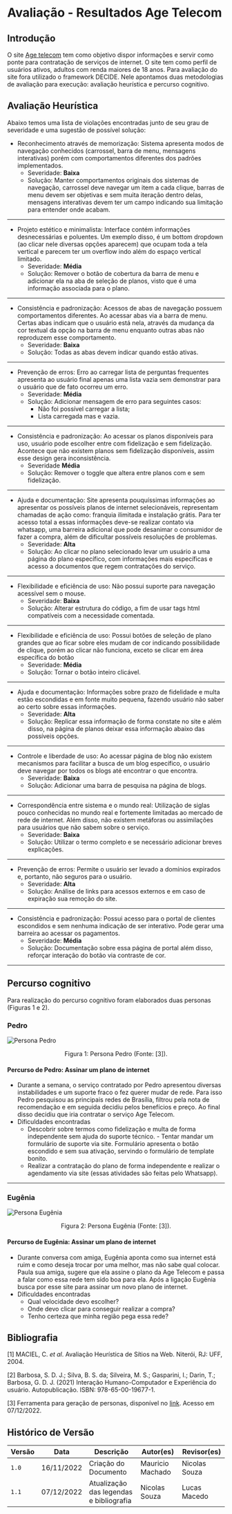 # Avaliação - Resultados Age Telecom

## Introdução

O site [Age telecom](https://www.agetelecom.com.br) tem como objetivo dispor informações e servir como ponte para contratação de serviços de internet. O site tem como perfil de usuários ativos, adultos com renda maiores de 18 anos.
Para avaliação do site fora utilizado o framework DECIDE. Nele apontamos duas metodologias de avaliação para execução: avaliação heurística e percurso cognitivo.

## Avaliação Heurística

Abaixo temos uma lista de violações encontradas junto de seu grau de severidade e uma sugestão de possível solução:

- Reconhecimento através de memorização: Sistema apresenta modos de navegação conhecidos (carrossel, barra de menu, mensagens interativas) porém com comportamentos diferentes dos padrões implementados.
  - Severidade: **Baixa**
  - Solução: Manter comportamentos originais dos sistemas de navegação, carrossel deve navegar um item a cada clique, barras de menu devem ser objetivas e sem muita iteração dentro delas, mensagens interativas devem ter um campo indicando sua limitação para entender onde acabam.

---

- Projeto estético e minimalista: Interface contém informações desnecessárias e poluentes. Um exemplo disso, é um bottom dropdown (ao clicar nele diversas opções aparecem) que ocupam toda a tela vertical e parecem ter um overflow indo além do espaço vertical limitado.
  - Severidade: **Média**
  - Solução: Remover o botão de cobertura da barra de menu e adicionar ela na aba de seleção de planos, visto que é uma informação associada para o plano.

---

- Consistência e padronização: Acessos de abas de navegação possuem comportamentos diferentes. Ao acessar abas via a barra de menu. Certas abas indicam que o usuário está nela, através da mudança da cor textual da opção na barra de menu enquanto outras abas não reproduzem esse comportamento.
  - Severidade: **Baixa**
  - Solução: Todas as abas devem indicar quando estão ativas.

---

- Prevenção de erros: Erro ao carregar lista de perguntas frequentes apresenta ao usuário
  final apenas uma lista vazia sem demonstrar para o usuário que de fato ocorreu um erro.
  - Severidade: **Média**
  - Solução: Adicionar mensagem de erro para seguintes casos:
    - Não foi possível carregar a lista;
    - Lista carregada mas e vazia.

---

- Consistência e padronização: Ao acessar os planos disponíveis para uso, usuário pode escolher entre com fidelização e sem fidelização. Acontece que não existem planos sem fidelização disponíveis, assim esse design gera inconsistência.
  - Severidade **Média**
  - Solução: Remover o toggle que altera entre planos com e sem fidelização.

---

- Ajuda e documentação: Site apresenta pouquíssimas informações ao apresentar os
  possíveis planos de internet selecionáveis, representam chamadas de ação como: franquia ilimitada e instalação grátis. Para ter acesso total a essas informações deve-se realizar contato via whatsapp, uma barreira adicional que pode desanimar o consumidor de fazer a compra, além de dificultar possíveis resoluções de problemas.
  - Severidade: **Alta**
  - Solução: Ao clicar no plano selecionado levar um usuário a uma página do plano específico, com informações mais específicas e acesso a documentos que regem contratações do serviço.

---

- Flexibilidade e eficiência de uso: Não possui suporte para navegação acessível sem o mouse.
  - Severidade: **Baixa**
  - Solução: Alterar estrutura do código, a fim de usar tags html compatíveis com a necessidade comentada.

---

- Flexibilidade e eficiência de uso: Possui botões de seleção de plano grandes que ao ficar sobre eles mudam de cor indicando possibilidade de clique, porém ao clicar não funciona, exceto se clicar em área específica do botão
  - Severidade: **Média**
  - Solução: Tornar o botão inteiro clicável.

---

- Ajuda e documentação: Informações sobre prazo de fidelidade e multa estão escondidas
  e em fonte muito pequena, fazendo usuário não saber ao certo sobre essas informações.
  - Severidade: **Alta**
  - Solução: Replicar essa informação de forma constate no site e além disso, na página de planos deixar essa informação abaixo das possíveis opções.

---

- Controle e liberdade de uso: Ao acessar página de blog não existem mecanismos para facilitar a busca de um blog específico, o usuário deve navegar por todos os blogs até encontrar o que encontra.
  - Severidade: **Baixa**
  - Solução: Adicionar uma barra de pesquisa na página de blogs.

---

- Correspondência entre sistema e o mundo real: Utilização de siglas pouco conhecidas
  no mundo real e fortemente limitadas ao mercado de rede de internet. Além disso, não existem metáforas ou assimilações para usuários que não sabem sobre o serviço.
  - Severidade: **Baixa**
  - Solução: Utilizar o termo completo e se necessário adicionar breves explicações.

---

- Prevenção de erros: Permite o usuário ser levado a domínios expirados e, portanto, não
  seguros para o usuário.
  - Severidade: **Alta**
  - Solução: Análise de links para acessos externos e em caso de expiração sua
    remoção do site.

---

- Consistência e padronização: Possui acesso para o portal de clientes escondidos e sem
  nenhuma indicação de ser interativo. Pode gerar uma barreira ao acessar os pagamentos.
  - Severidade: **Média**
  - Solução: Documentação sobre essa página de portal além disso, reforçar interação do botão via contraste de cor.

---

## Percurso cognitivo

Para realização do percurso cognitivo foram elaborados duas personas (Figuras 1 e 2).

### Pedro

![Persona Pedro](imgs/resultados_age_telecom/persona_pedro.jpg)
<div style="text-align: center">
<p> Figura 1: Persona Pedro (Fonte: [3]).</p>
</div>

#### Percurso de Pedro: Assinar um plano de internet

- Durante a semana, o serviço contratado por Pedro apresentou diversas instabilidades e
  um suporte fraco o fez querer mudar de rede. Para isso Pedro pesquisou as principais redes de Brasília, filtrou pela nota de recomendação e em seguida decidiu pelos benefícios e preço. Ao final disso decidiu que iria contratar o serviço Age Telecom.
- Dificuldades encontradas
  - Descobrir sobre termos como fidelização e multa de forma independente sem ajuda do suporte técnico. - Tentar mandar um formulário de suporte via site. Formulário apresenta o botão
    escondido e sem sua ativação, servindo o formulário de template bonito.
  - Realizar a contratação do plano de forma independente e realizar o
    agendamento via site (essas atividades são feitas pelo Whatsapp).

---

### Eugênia

![Persona Eugênia](imgs/resultados_age_telecom/persona_eugenia.jpg)
<div style="text-align: center">
<p> Figura 2: Persona Eugênia (Fonte: [3]).</p>
</div>

#### Percurso de Eugênia: Assinar um plano de internet

- Durante conversa com amiga, Eugênia aponta como sua internet está ruim e como deseja trocar por uma melhor, mas não sabe qual colocar. Paula sua amiga, sugere que ela assine o plano da Age Telecom e passa a falar como essa rede tem sido boa para ela. Após a ligação Eugênia busca por esse site para assinar um novo plano de internet.
- Dificuldades encontradas
  - Qual velocidade devo escolher?
  - Onde devo clicar para conseguir realizar a compra?
  - Tenho certeza que minha região pega essa rede?

## Bibliografia

[1] MACIEL, C. _et al_. Avaliação Heurística de Sítios na Web. Niterói, RJ: UFF, 2004.

[2] Barbosa, S. D. J.; Silva, B. S. da; Silveira, M. S.; Gasparini, I.; Darin, T.; Barbosa, G. D. J. (2021) Interação Humano-Computador e Experiência do usuário. Autopublicação. ISBN: 978-65-00-19677-1.

[3] Ferramenta para geração de personas, disponível no [link](https://www.geradordepersonas.com.br/). Acesso em 07/12/2022.

## Histórico de Versão

| Versão | Data       | Descrição            | Autor(es)           | Revisor(es)        |
| ------ | ---------- | -------------------- | ---------------- | -------------- |
| `1.0`  | 16/11/2022 | Criação do Documento | Mauricio Machado | Nicolas Souza  |
| `1.1`  | 07/12/2022 | Atualização das legendas e bibliografia | Nicolas Souza | Lucas Macedo    |
